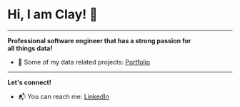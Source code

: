**<h1>Hi, I am Clay! <span class="wave">👋</span></h1>**

______________

**Professional software engineer that has a strong passion for <br>
all things data!**

- 💼 Some of my data related projects: <a href="https://github.com/claydoers/Portfolio">Portfolio</a>

_______________

**Let's connect!**
- 📬 You can reach me: <a href="https://www.linkedin.com/in/clay-doerschlag-674540124/">LinkedIn</a>

<!---
claydoers/claydoers is a ✨ special ✨ repository because its `README.md` (this file) appears on your GitHub profile.
You can click the Preview link to take a look at your changes.
--->

